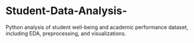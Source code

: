 # Student-Data-Analysis-
Python analysis of student well-being and academic performance dataset, including EDA, preprocessing, and visualizations.

